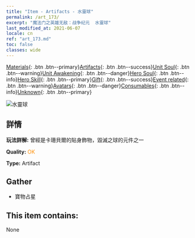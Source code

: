 ```yaml
---
title: "Item - Artifacts - 水靈球"
permalink: /art_173/
excerpt: "魔法门之英雄无敌：战争纪元  水靈球"
last_modified_at: 2021-06-07
locale: cn
ref: "art_173.md"
toc: false
classes: wide
---
```

 [Materials](/ItemsCN/){: .btn .btn--primary}[Artifacts](/ItemsCN/Artifacts/){: .btn .btn--success}[Unit Soul](/ItemsCN/UnitSoul/){: .btn .btn--warning}[Unit Awakening](/ItemsCN/UnitAwakening/){: .btn .btn--danger}[Hero Soul](/ItemsCN/HeroSoul/){: .btn .btn--info}[Hero Skill](/ItemsCN/HeroSkill/){: .btn .btn--primary}[Gift](/ItemsCN/Gift/){: .btn .btn--success}[Event related](/ItemsCN/Events/){: .btn .btn--warning}[Avatars](/ItemsCN/Avatars/){: .btn .btn--danger}[Consumables](/ItemsCN/Consumables/){: .btn .btn--info}[Unknown](/ItemsCN/Unknown/){: .btn .btn--primary}

 ![水靈球](/images/t/artifact_40452.png)

## 詳情
 **玩法詳解:** 曾經是卡珊貝爾的貼身飾物，毀滅之球的元件之一

 **Quality:** <span style="color: #FF8C00">OK</span>

 **Type:** Artifact

## Gather

*    寶物占星 

## This item contains:

  None

